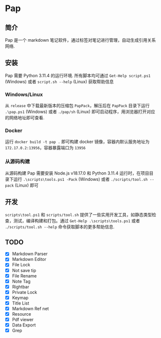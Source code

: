 # Pap

## 简介

Pap 是一个 markdown 笔记软件，通过标签对笔记进行管理，自动生成引用关系网络.

## 安装

Pap 需要 Python 3.11.4 的运行环境. 所有脚本均可通过 `Get-Help script.ps1` (Windows) 或者 `script.sh --help` (Linux) 获取帮助信息

### Windows/Linux

从 `release` 中下载最新版本的压缩包 `PapPack`，解压后在 `PapPack` 目录下运行 `.\pap.ps1` (Windows) 或者 `./pap/sh` (Linux) 即可启动程序，用浏览器打开对应的网络地址即可查看.

### Docker

运行 `docker build -t pap .` 即可构建 docker 镜像，容器内默认服务地址为 `172.17.0.2:13956`，容器暴露端口为 `13956`

### 从源码构建

从源码构建 Pap 需要安装 Node.js v18.17.0 和 Python 3.11.4 运行时，在项目目录下运行 `.\scripts\tools.ps1 -Pack` (Windows) 或者 `./scripts/tool.sh --pack` (Linux) 即可

## 开发

`scripts\tool.ps1` 和 `scripts/tool.sh` 提供了一些实用开发工具，如静态类型检查，测试，编译构建和打包。通过 `Get-Help .\scripts\tools.ps1` 或者 `./scripts/tool.sh --help` 命令获取脚本的更多帮助信息.

## TODO

- [x] Markdown Parser
- [x] Markdown Editor
- [x] File Lock
- [x] Not save tip
- [x] File Rename
- [x] Note Tag
- [x] Rightbar
- [x] Private Lock
- [x] Keymap
- [x] Title List
- [x] Markdown Ref net
- [x] Resource
- [x] Pdf viewer
- [x] Data Export
- [x] Grep